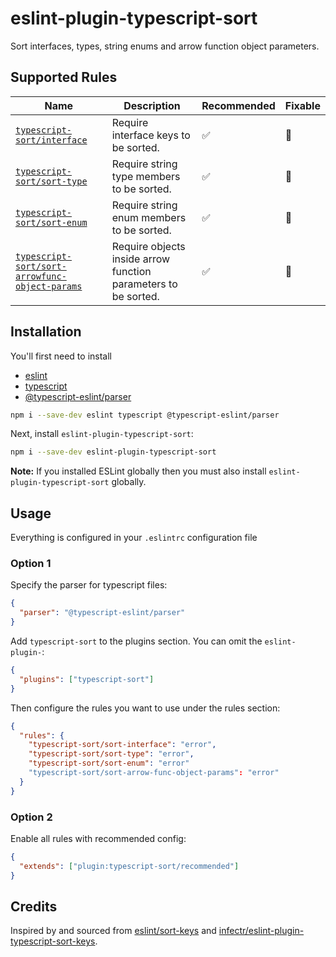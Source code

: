 # eslint-plugin-typescript-sort

Sort interfaces, types, string enums and arrow function object parameters.

## Supported Rules

<!-- begin rule list -->
<!-- prettier-ignore -->
| Name | Description | Recommended | Fixable |
| ---- | ----------- | ------------------ | -------- |
| [`typescript-sort/interface`](./docs/interface.md) | Require interface keys to be sorted. | ✅ | :wrench: |
| [`typescript-sort/sort-type`](./docs/sort-type.md) | Require string type members to be sorted. | ✅ | :wrench: |
| [`typescript-sort/sort-enum`](./docs/sort-enum.md) | Require string enum members to be sorted. | ✅ | :wrench: |
| [`typescript-sort/sort-arrowfunc-object-params`](./docs/sort-arrowfunc-object-params.md) | Require objects inside arrow function parameters to be sorted. | ✅ | :wrench: |

<!-- end rule list -->

## Installation

You'll first need to install

- [eslint](http://eslint.org)
- [typescript](http://www.typescriptlang.org/)
- [@typescript-eslint/parser](https://github.com/typescript-eslint/typescript-eslint/tree/master/packages/parser)

```sh
npm i --save-dev eslint typescript @typescript-eslint/parser
```

Next, install `eslint-plugin-typescript-sort`:

```sh
npm i --save-dev eslint-plugin-typescript-sort
```

**Note:** If you installed ESLint globally then you must also install `eslint-plugin-typescript-sort` globally.

## Usage

Everything is configured in your `.eslintrc` configuration file

### Option 1

Specify the parser for typescript files:

```json
{
  "parser": "@typescript-eslint/parser"
}
```

Add `typescript-sort` to the plugins section. You can omit the `eslint-plugin-`:

```json
{
  "plugins": ["typescript-sort"]
}
```

Then configure the rules you want to use under the rules section:

```json
{
  "rules": {
    "typescript-sort/sort-interface": "error",
    "typescript-sort/sort-type": "error",
    "typescript-sort/sort-enum": "error"
    "typescript-sort/sort-arrow-func-object-params": "error"
  }
}
```
### Option 2

Enable all rules with recommended config:

```json
{
  "extends": ["plugin:typescript-sort/recommended"]
}
```

## Credits

Inspired by and sourced from [eslint/sort-keys](https://github.com/eslint/eslint/blob/main/docs/src/rules/sort-keys.md)
and [infectr/eslint-plugin-typescript-sort-keys](https://github.com/infctr/eslint-plugin-typescript-sort-keys/tree/master).
